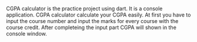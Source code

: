CGPA calculator is the practice project using dart. It is a console application. CGPA calculator calculate your CGPA easily. At first you have to input the course number and input the marks for every course with the course credit. After completeing the input part CGPA will shown in the console window.
